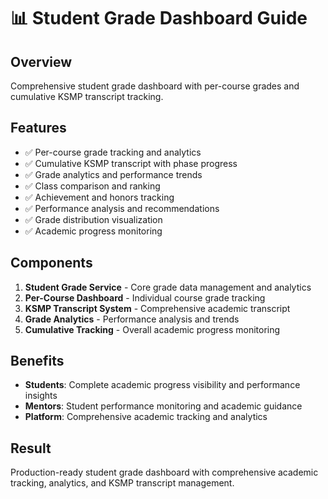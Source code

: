 # 📊 Student Grade Dashboard Guide

## Overview
Comprehensive student grade dashboard with per-course grades and cumulative KSMP transcript tracking.

## Features
- ✅ Per-course grade tracking and analytics
- ✅ Cumulative KSMP transcript with phase progress
- ✅ Grade analytics and performance trends
- ✅ Class comparison and ranking
- ✅ Achievement and honors tracking
- ✅ Performance analysis and recommendations
- ✅ Grade distribution visualization
- ✅ Academic progress monitoring

## Components
1. **Student Grade Service** - Core grade data management and analytics
2. **Per-Course Dashboard** - Individual course grade tracking
3. **KSMP Transcript System** - Comprehensive academic transcript
4. **Grade Analytics** - Performance analysis and trends
5. **Cumulative Tracking** - Overall academic progress monitoring

## Benefits
- **Students**: Complete academic progress visibility and performance insights
- **Mentors**: Student performance monitoring and academic guidance
- **Platform**: Comprehensive academic tracking and analytics

## Result
Production-ready student grade dashboard with comprehensive academic tracking, analytics, and KSMP transcript management.
